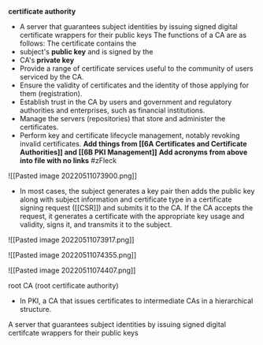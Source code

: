 **certificate authority**
- A server that guarantees subject identities by issuing signed digital certificate wrappers for their public keys
The functions of a CA are as follows:
The certificate contains the 
- subject's **public key** and is signed by the 
- CA's **private key**
-   Provide a range of certificate services useful to the community of users serviced by the CA.
-   Ensure the validity of certificates and the identity of those applying for them (registration).
-   Establish trust in the CA by users and government and regulatory authorities and enterprises, such as financial institutions.
-   Manage the servers (repositories) that store and administer the certificates.
-   Perform key and certificate lifecycle management, notably revoking invalid certificates.
**Add things from [[6A Certificates and  Certificate Authorities]] and [[6B PKI Management]]**
**Add acronyms from above into file with no links**
#zFleck 

![[Pasted image 20220511073900.png]]

- In most cases, the subject generates a key pair then adds the public key along with subject information and certificate type in a certificate signing request ([[CSR]]) and submits it to the CA. If the CA accepts the request, it generates a certificate with the appropriate key usage and validity, signs it, and transmits it to the subject.

![[Pasted image 20220511073917.png]]

![[Pasted image 20220511074355.png]]

![[Pasted image 20220511074407.png]]


root CA (root certificate authority)
- In PKI, a CA that issues certificates to intermediate CAs in a hierarchical structure.

A server that guarantees subject identities by issuing signed digital certifcate wrappers for their public keys